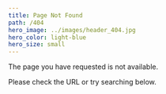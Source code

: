 ```yaml
---
title: Page Not Found
path: /404
hero_image: ../images/header_404.jpg
hero_color: light-blue
hero_size: small
---
```

The page you have requested is not available.

Please check the URL or try searching below.